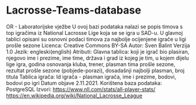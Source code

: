 # Lacrosse-Teams-database
OR - Laboratorijske vježbe
U ovoj bazi podataka nalazi se popis timova s top igračima iz National Lacrosse Lige koja se se igra u SAD-u. U glavnoj tablici opisani su osnovni podaci timova za najbolje ocijenjene igrače u ligi prošle sezone
Licenca: Creative Commons BY-SA
Autor: Sven Balint
Verzija 1.0
Jezik: engleski(english)
Atributi: Glavna tablica: koji je igrač bio plasiran, njegovo ime i prezime, ime time, država i grad iz kojeg je tim, u kojem dijelu lige igra, godina osnovanja kluba, trener, plasman tima prošle sezone, rezultat prošle sezone (pobjede-porazi), dosadašnji najbolji plasman, broj titula 
          Tablica igrača: Id igrača - plasman igrača, ime i prezime, bodovi, bodovi po igri
Datum objave 2.11.2021.
Korištena baza podataka: PostgreSQL
Izvori: https://www.nll.com/stats/all-player-stats/
        https://en.wikipedia.org/wiki/National_Lacrosse_League

